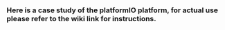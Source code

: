 ### Here is a case study of the platformIO platform, for actual use please refer to the wiki link for instructions.